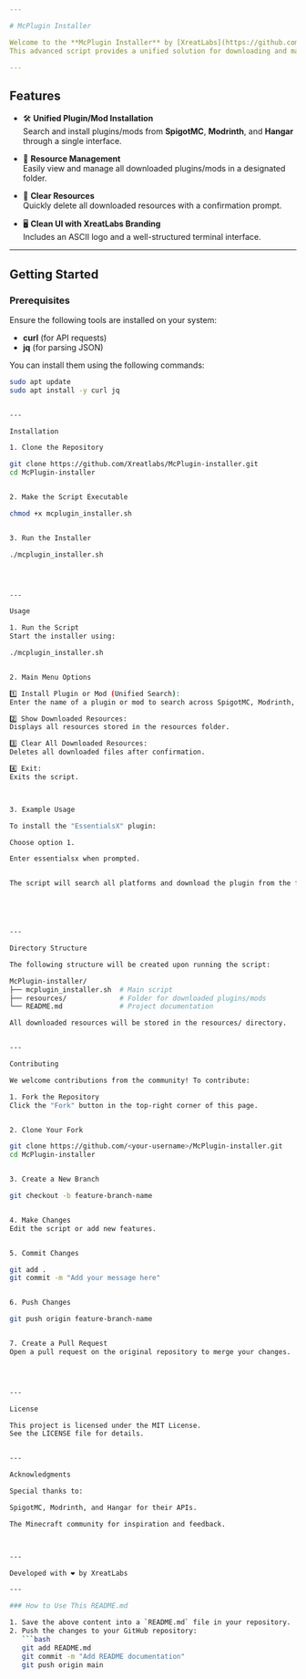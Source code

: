 ```yaml
---

# McPlugin Installer

Welcome to the **McPlugin Installer** by [XreatLabs](https://github.com/Xreatlabs)!  
This advanced script provides a unified solution for downloading and managing plugins and mods for Minecraft servers. It integrates with the APIs of **SpigotMC**, **Modrinth**, and **Hangar** to simplify the plugin and mod installation process.

---
```


## Features

- 🛠️ **Unified Plugin/Mod Installation**  
  Search and install plugins/mods from **SpigotMC**, **Modrinth**, and **Hangar** through a single interface.
  
- 📂 **Resource Management**  
  Easily view and manage all downloaded plugins/mods in a designated folder.

- 🧹 **Clear Resources**  
  Quickly delete all downloaded resources with a confirmation prompt.

- 🖥️ **Clean UI with XreatLabs Branding**  
  Includes an ASCII logo and a well-structured terminal interface.

---

## Getting Started

### Prerequisites
Ensure the following tools are installed on your system:
- **curl** (for API requests)
- **jq** (for parsing JSON)

You can install them using the following commands:
```bash
sudo apt update
sudo apt install -y curl jq


---

Installation

1. Clone the Repository

git clone https://github.com/Xreatlabs/McPlugin-installer.git
cd McPlugin-installer


2. Make the Script Executable

chmod +x mcplugin_installer.sh


3. Run the Installer

./mcplugin_installer.sh




---

Usage

1. Run the Script
Start the installer using:

./mcplugin_installer.sh


2. Main Menu Options

1️⃣ Install Plugin or Mod (Unified Search):
Enter the name of a plugin or mod to search across SpigotMC, Modrinth, and Hangar.

2️⃣ Show Downloaded Resources:
Displays all resources stored in the resources folder.

3️⃣ Clear All Downloaded Resources:
Deletes all downloaded files after confirmation.

4️⃣ Exit:
Exits the script.



3. Example Usage

To install the "EssentialsX" plugin:

Choose option 1.

Enter essentialsx when prompted.


The script will search all platforms and download the plugin from the first match.





---

Directory Structure

The following structure will be created upon running the script:

McPlugin-installer/
├── mcplugin_installer.sh  # Main script
├── resources/             # Folder for downloaded plugins/mods
└── README.md              # Project documentation

All downloaded resources will be stored in the resources/ directory.


---

Contributing

We welcome contributions from the community! To contribute:

1. Fork the Repository
Click the "Fork" button in the top-right corner of this page.


2. Clone Your Fork

git clone https://github.com/<your-username>/McPlugin-installer.git
cd McPlugin-installer


3. Create a New Branch

git checkout -b feature-branch-name


4. Make Changes
Edit the script or add new features.


5. Commit Changes

git add .
git commit -m "Add your message here"


6. Push Changes

git push origin feature-branch-name


7. Create a Pull Request
Open a pull request on the original repository to merge your changes.




---

License

This project is licensed under the MIT License.
See the LICENSE file for details.


---

Acknowledgments

Special thanks to:

SpigotMC, Modrinth, and Hangar for their APIs.

The Minecraft community for inspiration and feedback.



---

Developed with ❤️ by XreatLabs

---

### How to Use This README.md

1. Save the above content into a `README.md` file in your repository.
2. Push the changes to your GitHub repository:
   ```bash
   git add README.md
   git commit -m "Add README documentation"
   git push origin main
